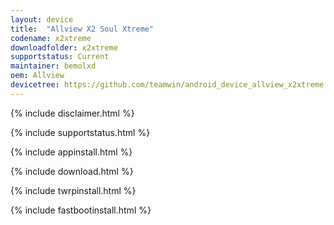 ```yaml
---
layout: device
title:  "Allview X2 Soul Xtreme"
codename: x2xtreme
downloadfolder: x2xtreme
supportstatus: Current
maintainer: bemolxd
oem: Allview
devicetree: https://github.com/teamwin/android_device_allview_x2xtreme
---
```


{% include disclaimer.html %}

{% include supportstatus.html %}

{% include appinstall.html %}

{% include download.html %}

{% include twrpinstall.html %}

{% include fastbootinstall.html %}
